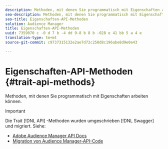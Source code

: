 ```yaml
---
description: Methoden, mit denen Sie programmatisch mit Eigenschaften arbeiten können.
seo-description: Methoden, mit denen Sie programmatisch mit Eigenschaften arbeiten können.
seo-title: Eigenschaften-API-Methoden
solution: Audience Manager
title: Eigenschaften-API-Methoden
uuid: 7359070 c -0 d 7 b -4 dd 9-8 b 8 b -028 e 41 bb 5 a 4 e
translation-type: tm+mt
source-git-commit: c9737315132e2ae7d72c250d8c196abe8d9e0e43

---
```



# Eigenschaften-API-Methoden {#trait-api-methods}

Methoden, mit denen Sie programmatisch mit Eigenschaften arbeiten können.

>[!IMPORTANT]
>
>Die Trait [!DNL API] -Methoden wurden umgeschrieben [!DNL Swagger] und migriert. Siehe:
>
>* [Adobe Audience Manager API Docs](https://bank.demdex.com/portal/swagger/index.html)
>* [Migration von Audience Manager-API-Code](../../api/api-swagger-migration.md)